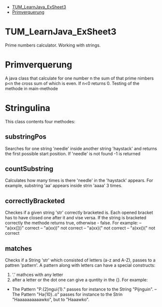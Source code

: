 * [TUM_LearnJava_ExSheet3](#TUM_LearnJava_ExSheet3)
* [Primverquerung](#Primverquerung)

# TUM_LearnJava_ExSheet3

Prime numbers calculator. Working with strings.

# Primverquerung

A java class that calculate for one number n the sum of that prime nimbers p<n the cross sum of which is even. If n<0 returns 0. Testing of the methode in main-methode

# Stringulina

This class contents four methodes:

## substringPos

Searches for one string 'needle' inside another string 'haystack' and returns the first possible start position. If 'needle' is not found -1 is returned

## countSubstring

Calculates how many times is there 'needle' in the 'haystack' appears. For example, substring 'aa' appears inside strin 'aaaa' 3 times.

## correctlyBracketed

Checkes if a given string 'str' correctly bracketed is. Each opened bracket has to have closed one after it and vise versa. If the string is bracketed correctly the methode returns true, otherwise - false.
For example:
– "a(xx(]))" correct
– "a(xx))" not correct
– "a(xx)(" not correct 
– "a)xx()(" not correct

## matches

Checks if a String 'str' which consisted of letters (a-z and A-Z), passes to a pattren 'pattern'. A pattern along with letters can have a special constructs:

1. '.' mathces with any letter
2. after a letter or the dot one can give a quntity in the {}. 
For example:
- The Pattern "P.{2}ngui{1}." passes for instance to the String "Pijnguin".
– The Pattern "Ha{10}..o" passes for instance to the Strin "Haaaaaaaaaawko", but to "Haaawko".



